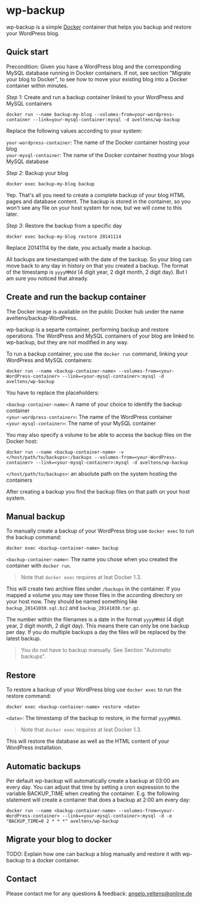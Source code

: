 wp-backup
=========

wp-backup is a simple [Docker][1] container that helps you backup and restore your WordPress blog.

 [1]: https://www.docker.com/

## Quick start

Precondition: Given you have a WordPress blog and the corresponding MySQL database running in Docker containers. If not, see section "Migrate your blog to Docker", to see how to move your existing blog into a Docker container within minutes.

*Step 1*: Create and run a backup container linked to your WordPress and MySQL containers

`docker run --name backup-my-blog --volumes-from=your-wordpress-container --link=your-mysql-container:mysql -d aveltens/wp-backup`

Replace the following values according to your system:

`your-wordpress-container`: The name of the Docker container hosting your blog  
`your-mysql-container`: The name of the Docker container hosting your blogs MySQL database

*Step 2*: Backup your blog

`docker exec backup-my-blog backup`

Yep. That's all you need to create a complete backup of your blog HTML pages and database content. The backup is stored in the container, so you won't see any file on your host system for now, but we will come to this later.

*Step 3*: Restore the backup from a specific day

`docker exec backup-my-blog restore 20141114`

Replace 20141114 by the date, you actually made a backup.

All backups are timestamped with the date of the backup. So your blog can move back to any day in history on that you created a backup. The format of the timestamp is `yyyyMMdd` (4 digit year, 2 digit month, 2 digit day). But I am sure you noticed that already.

## Create and run the backup container

The Docker image is available on the public Docker hub under the name aveltens/backup-WordPress.

wp-backup is a separte container, performing backup and restore operations. The WordPress and MySQL containers of your blog are linked to wp-backup, but they are not modified in any way.

To run a backup container, you use the `docker run` command, linking your WordPress and MySQL containers:

`docker run --name <backup-container-name> --volumes-from=<your-WordPress-container> --link=<your-mysql-container>:mysql -d aveltens/wp-backup`

You have to replace the placeholders:

`<backup-container-name>`: A name of your choice to identify the backup container  
`<your-wordpress-container>`: The name of the WordPress container  
`<your-mysql-container>`: The name of your MySQL container  

You may also specify a volume to be able to access the backup files on the Docker host:

`docker run --name <backup-container-name> -v </host/path/to/backups>:/backups --volumes-from=<your-WordPress-container> --link=<your-mysql-container>:mysql -d aveltens/wp-backup`

`</host/path/to/backups>`: an absolute path on the system hosting the containers

After creating a backup you find the backup files on that path on your host system.

## Manual backup

To manually create a backup of your WordPress blog use `docker exec` to run the backup command:

`docker exec <backup-container-name> backup`

`<backup-container-name>`: The name you chose when you created the container with `docker run`.

> Note that `docker exec` requires at leat Docker 1.3.

This will create two archive files under `/backups` in the container. If you mapped a volume you may see those files in the according directory on your host now. They should be named something like `backup_20141030.sql.bz2` and `backup_20141030.tar.gz`.

The number within the filenames is a date in the format `yyyyMMdd` (4 digit year, 2 digit month, 2 digit day). This means there can only be one backup per day. If you do multiple backups a day the files will be replaced by the latest backup.

> You do not have to backup manually. See Section "Automatic backups".

## Restore

To restore a backup of your WordPress blog use `docker exec` to run the restore command:

`docker exec <backup-container-name> restore <date>`

`<date>`: The timestamp of the backup to restore, in the format `yyyyMMdd`.

> Note that `docker exec` requires at leat Docker 1.3.

This will restore the database as well as the HTML content of your WordPress installation.

## Automatic backups

Per default wp-backup will automatically create a backup at 03:00 am every day. You can adjust that time by setting a cron expression to the variable BACKUP_TIME when creating the container. E.g. the following statement will create a container that does a backup at 2:00 am every day:

`docker run --name <backup-container-name> --volumes-from=<your-WordPress-container> --link=<your-mysql-container>:mysql -d -e "BACKUP_TIME=0 2 * * *" aveltens/wp-backup`

## Migrate your blog to docker

TODO: Explain how one can backup a blog manually and restore it with wp-backup to a docker container.

## Contact

Please contact me for any questions & feedback: angelo.veltens@online.de

